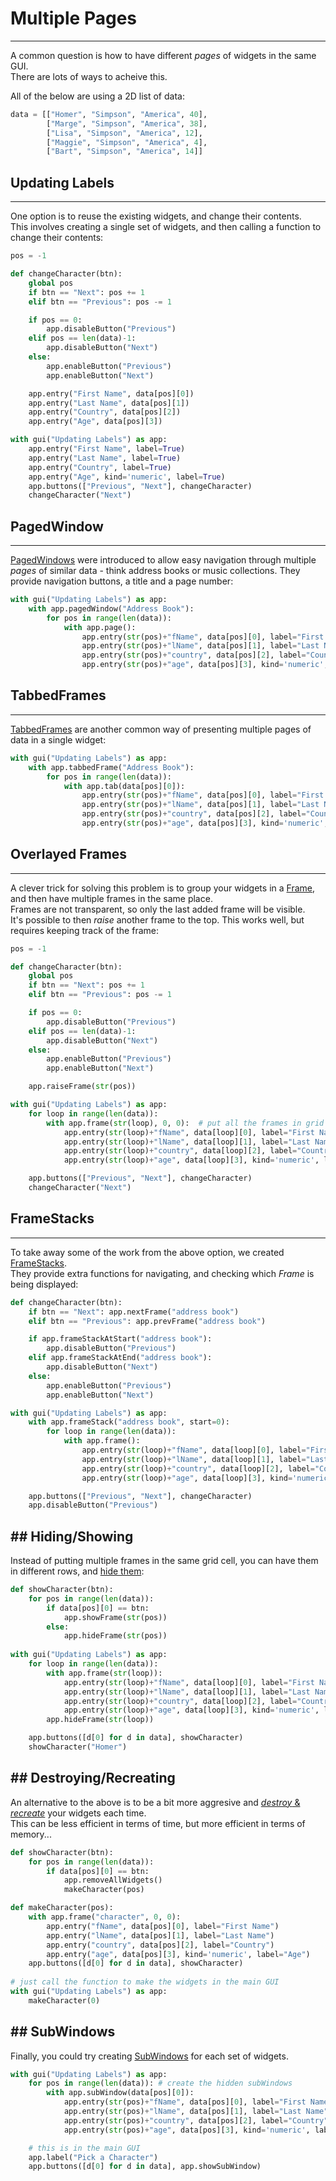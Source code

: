 # Multiple Pages  
---

A common question is how to have different *pages* of widgets in the same GUI.  
There are lots of ways to acheive this.  

All of the below are using a 2D list of data:  
```python
data = [["Homer", "Simpson", "America", 40],
        ["Marge", "Simpson", "America", 38],
        ["Lisa", "Simpson", "America", 12],
        ["Maggie", "Simpson", "America", 4], 
        ["Bart", "Simpson", "America", 14]]
```

## Updating Labels  
---

One option is to reuse the existing widgets, and change their contents.  
This involves creating a single set of widgets, and then calling a function to change their contents:  

```python
pos = -1

def changeCharacter(btn):
    global pos 
    if btn == "Next": pos += 1
    elif btn == "Previous": pos -= 1

    if pos == 0:
        app.disableButton("Previous")
    elif pos == len(data)-1:
        app.disableButton("Next")
    else:
        app.enableButton("Previous")
        app.enableButton("Next")

    app.entry("First Name", data[pos][0])
    app.entry("Last Name", data[pos][1])
    app.entry("Country", data[pos][2])
    app.entry("Age", data[pos][3])

with gui("Updating Labels") as app:
    app.entry("First Name", label=True)
    app.entry("Last Name", label=True)
    app.entry("Country", label=True)
    app.entry("Age", kind='numeric', label=True)
    app.buttons(["Previous", "Next"], changeCharacter)
    changeCharacter("Next")
```

## PagedWindow  
---

[PagedWindows](/pythonWidgetGrouping/#paged-window) were introduced to allow easy navigation through multiple *pages* of similar data - think address books or music collections. They provide navigation buttons, a title and a page number:  

```python
with gui("Updating Labels") as app:
    with app.pagedWindow("Address Book"):
        for pos in range(len(data)):
            with app.page():
                app.entry(str(pos)+"fName", data[pos][0], label="First Name")
                app.entry(str(pos)+"lName", data[pos][1], label="Last Name")
                app.entry(str(pos)+"country", data[pos][2], label="Country")
                app.entry(str(pos)+"age", data[pos][3], kind='numeric', label="Age")
```

## TabbedFrames  
---

[TabbedFrames](/pythonWidgetGrouping/#tabbed-frame) are another common way of presenting multiple pages of data in a single widget:  

```python
with gui("Updating Labels") as app:
    with app.tabbedFrame("Address Book"):
        for pos in range(len(data)):
            with app.tab(data[pos][0]):
                app.entry(str(pos)+"fName", data[pos][0], label="First Name")
                app.entry(str(pos)+"lName", data[pos][1], label="Last Name")
                app.entry(str(pos)+"country", data[pos][2], label="Country")
                app.entry(str(pos)+"age", data[pos][3], kind='numeric', label="Age")
```

## Overlayed Frames  
---

A clever trick for solving this problem is to group your widgets in a [Frame](/pythonWidgetGrouping/#frame), and then have multiple frames in the same place.  
Frames are not transparent, so only the last added frame will be visible.  
It's possible to then *raise* another frame to the top. This works well, but requires keeping track of the frame:

```python
pos = -1

def changeCharacter(btn):
    global pos 
    if btn == "Next": pos += 1
    elif btn == "Previous": pos -= 1

    if pos == 0:
        app.disableButton("Previous")
    elif pos == len(data)-1:
        app.disableButton("Next")
    else:
        app.enableButton("Previous")
        app.enableButton("Next")

    app.raiseFrame(str(pos))

with gui("Updating Labels") as app:
    for loop in range(len(data)):
        with app.frame(str(loop), 0, 0):  # put all the frames in grid pos 0,0
            app.entry(str(loop)+"fName", data[loop][0], label="First Name")
            app.entry(str(loop)+"lName", data[loop][1], label="Last Name")
            app.entry(str(loop)+"country", data[loop][2], label="Country")
            app.entry(str(loop)+"age", data[loop][3], kind='numeric', label="Age")

    app.buttons(["Previous", "Next"], changeCharacter)
    changeCharacter("Next")
```

## FrameStacks  
---

To take away some of the work from the above option, we created [FrameStacks](/pythonWidgetGrouping/#frame-stack).  
They provide extra functions for navigating, and checking which *Frame* is being displayed:  

```python
def changeCharacter(btn):
    if btn == "Next": app.nextFrame("address book")
    elif btn == "Previous": app.prevFrame("address book")

    if app.frameStackAtStart("address book"):
        app.disableButton("Previous")
    elif app.frameStackAtEnd("address book"):
        app.disableButton("Next")
    else:
        app.enableButton("Previous")
        app.enableButton("Next")

with gui("Updating Labels") as app:
    with app.frameStack("address book", start=0):
        for loop in range(len(data)):
            with app.frame():
                app.entry(str(loop)+"fName", data[loop][0], label="First Name")
                app.entry(str(loop)+"lName", data[loop][1], label="Last Name")
                app.entry(str(loop)+"country", data[loop][2], label="Country")
                app.entry(str(loop)+"age", data[loop][3], kind='numeric', label="Age")

    app.buttons(["Previous", "Next"], changeCharacter)
    app.disableButton("Previous")
```

## Hiding/Showing  
---

Instead of putting multiple frames in the same grid cell, you can have them in different rows, and [hide them](/pythonWidgetOptions/#widget-manipulation):  
```python
def showCharacter(btn):
    for pos in range(len(data)):
        if data[pos][0] == btn:
            app.showFrame(str(pos))
        else:
            app.hideFrame(str(pos))
                
with gui("Updating Labels") as app:
    for loop in range(len(data)):
        with app.frame(str(loop)):
            app.entry(str(loop)+"fName", data[loop][0], label="First Name")
            app.entry(str(loop)+"lName", data[loop][1], label="Last Name")
            app.entry(str(loop)+"country", data[loop][2], label="Country")
            app.entry(str(loop)+"age", data[loop][3], kind='numeric', label="Age")
        app.hideFrame(str(loop))

    app.buttons([d[0] for d in data], showCharacter)
    showCharacter("Homer")
```

## Destroying/Recreating
---

An alternative to the above is to be a bit more aggresive and [*destroy* & *recreate*](/pythonWidgetOptions/#widget-manipulation) your widgets each time.  
This can be less efficient in terms of time, but more efficient in terms of memory...  
```python
def showCharacter(btn):
    for pos in range(len(data)):
        if data[pos][0] == btn:
            app.removeAllWidgets()
            makeCharacter(pos)

def makeCharacter(pos):
    with app.frame("character", 0, 0): 
        app.entry("fName", data[pos][0], label="First Name")
        app.entry("lName", data[pos][1], label="Last Name")
        app.entry("country", data[pos][2], label="Country")
        app.entry("age", data[pos][3], kind='numeric', label="Age")
    app.buttons([d[0] for d in data], showCharacter)
        
# just call the function to make the widgets in the main GUI
with gui("Updating Labels") as app:
    makeCharacter(0)
```

## SubWindows  
---

Finally, you could try creating [SubWindows](/pythonSubWindows) for each set of widgets.  

```python
with gui("Updating Labels") as app:
    for pos in range(len(data)): # create the hidden subWindows
        with app.subWindow(data[pos][0]):
            app.entry(str(pos)+"fName", data[pos][0], label="First Name")
            app.entry(str(pos)+"lName", data[pos][1], label="Last Name")
            app.entry(str(pos)+"country", data[pos][2], label="Country")
            app.entry(str(pos)+"age", data[pos][3], kind='numeric', label="Age")

    # this is in the main GUI
    app.label("Pick a Character")
    app.buttons([d[0] for d in data], app.showSubWindow)
```
